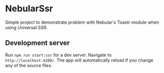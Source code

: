 # NebularSsr
Simple project to demonstrate problem with Nebular's Toastr module when using Universal SSR.

## Development server
Run `npm run start:ssr` for a dev server. Navigate to `http://localhost:4200/`. The app will automatically reload if you change any of the source files.
